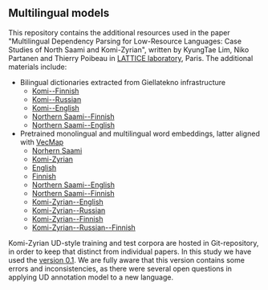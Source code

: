 ## Multilingual models

This repository contains the additional resources used in the paper "Multilingual Dependency Parsing for Low-Resource Languages: Case Studies of North Saami and Komi-Zyrian", written by KyungTae Lim, Niko Partanen and Thierry Poibeau in [LATTICE laboratory](http://www.lattice.cnrs.fr/), Paris. The additional materials include:

- Bilingual dictionaries extracted from Giellatekno infrastructure
    - [Komi--Finnish]()
    - [Komi--Russian]()
    - [Komi--English]()
    - [Northern Saami--Finnish]()
    - [Northern Saami--English]()
- Pretrained monolingual and multilingual word embeddings, latter aligned with [VecMap](https://github.com/artetxem/vecmap)
    - [Norhern Saami]()
    - [Komi-Zyrian]()
    - [English]()
    - [Finnish]()
    - [Northern Saami--English]()
    - [Northern Saami--Finnish]()
    - [Komi-Zyrian--English]()
    - [Komi-Zyrian--Russian]()
    - [Komi-Zyrian--Finnish]()
    - [Komi-Zyrian--Russian--Finnish]()

Komi-Zyrian UD-style training and test corpora are hosted in [](https://github.com/langdoc/UD_Komi-Zyrian) Git-repository, in order to keep that distinct from individual papers. In this study we have used the [version 0.1](https://github.com/langdoc/UD_Komi-Zyrian/releases/tag/v0.1). We are fully aware that this version contains some errors and inconsistencies, as there were several open questions in applying UD annotation model to a new language.
